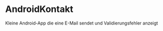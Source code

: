 AndroidKontakt
==============

Kleine Android-App die eine E-Mail sendet und Validierungsfehler anzeigt
